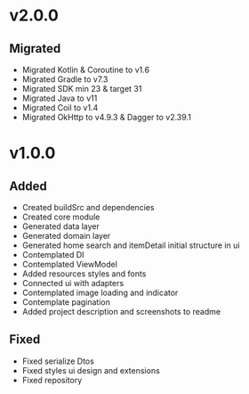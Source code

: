 # v2.0.0
## Migrated
- Migrated Kotlin & Coroutine to v1.6
- Migrated Gradle to v7.3
- Migrated SDK min 23 & target 31
- Migrated Java to v11
- Migrated Coil to v1.4
- Migrated OkHttp to v4.9.3 & Dagger to v2.39.1

# v1.0.0
## Added
- Created buildSrc and dependencies
- Created core module
- Generated data layer
- Generated domain layer
- Generated home search and itemDetail initial structure in ui
- Contemplated DI
- Contemplated ViewModel
- Added resources styles and fonts
- Connected ui with adapters
- Contemplated image loading and indicator
- Contemplate pagination
- Added project description and screenshots to readme

## Fixed
- Fixed serialize Dtos
- Fixed styles ui design and extensions
- Fixed repository

